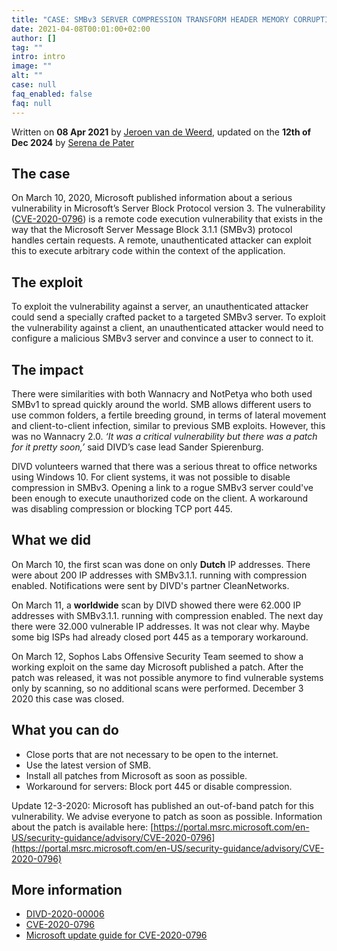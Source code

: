```yaml
---
title: "CASE: SMBv3 SERVER COMPRESSION TRANSFORM HEADER MEMORY CORRUPTION"
date: 2021-04-08T00:01:00+02:00
author: []
tag: ""
intro: intro
image: ""
alt: ""
case: null
faq_enabled: false
faq: null
---
```


Written on **08 Apr 2021** by [Jeroen van de Weerd](https://www.divd.nl/who-we-are/team/people/jeroen-van-de-weerd/), updated on the **12th of Dec 2024** by [Serena de Pater](https://www.divd.nl/who-we-are/team/people/serena-de-pater/)

## The case

On March 10, 2020, Microsoft published information about a serious vulnerability in Microsoft’s Server Block Protocol version 3. The vulnerability ([CVE-2020-0796](https://cve.mitre.org/cgi-bin/cvename.cgi?name=CVE-2020-0796)) is a remote code execution vulnerability that exists in the way that the Microsoft Server Message Block 3.1.1 (SMBv3) protocol handles certain requests. A remote, unauthenticated attacker can exploit this to execute arbitrary code within the context of the application.

## The exploit

To exploit the vulnerability against a server, an unauthenticated attacker could send a specially crafted packet to a targeted SMBv3 server. To exploit the vulnerability against a client, an unauthenticated attacker would need to configure a malicious SMBv3 server and convince a user to connect to it.

## The impact

There were similarities with both Wannacry and NotPetya who both used SMBv1 to spread quickly around the world. SMB allows different users to use common folders, a fertile breeding ground, in terms of lateral movement and client-to-client infection, similar to previous SMB exploits. However, this was no Wannacry 2.0. _‘It was a critical vulnerability but there was a patch for it pretty soon,’_ said DIVD’s case lead Sander Spierenburg.

DIVD volunteers warned that there was a serious threat to office networks using Windows 10. For client systems, it was not possible to disable compression in SMBv3. Opening a link to a rogue SMBv3 server could've been enough to execute unauthorized code on the client. A workaround was disabling compression or blocking TCP port 445.

## What we did

On March 10, the first scan was done on only **Dutch** IP addresses. There were about 200 IP addresses with SMBv3.1.1. running with compression enabled. Notifications were sent by DIVD's partner CleanNetworks.

On March 11, a **worldwide** scan by DIVD showed there were 62.000 IP addresses with SMBv3.1.1. running with compression enabled. The next day there were 32.000 vulnerable IP addresses. It was not clear why. Maybe some big ISPs had already closed port 445 as a temporary workaround.

On March 12, Sophos Labs Offensive Security Team seemed to show a working exploit on the same day Microsoft published a patch. After the patch was released, it was not possible anymore to find vulnerable systems only by scanning, so no additional scans were performed. December 3 2020 this case was closed.

## What you can do

- Close ports that are not necessary to be open to the internet.
- Use the latest version of SMB.
- Install all patches from Microsoft as soon as possible.
- Workaround for servers: Block port 445 or disable compression.

Update 12-3-2020: Microsoft has published an out-of-band patch for this vulnerability. We advise everyone to patch as soon as possible. Information about the patch is available here: [https://portal.msrc.microsoft.com/en-US/security-guidance/advisory/CVE-2020-0796](https://portal.msrc.microsoft.com/en-US/security-guidance/advisory/CVE-2020-0796)

## More information

- [DIVD-2020-00006](https://csirt.divd.nl/cases/DIVD-2020-00006/)
- [CVE-2020-0796](https://cve.mitre.org/cgi-bin/cvename.cgi?name=CVE-2020-0796)
- [Microsoft update guide for CVE-2020-0796](https://msrc.microsoft.com/update-guide/en-US/advisory/CVE-2020-0796)
